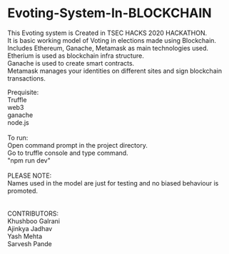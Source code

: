 # Evoting-System-In-BLOCKCHAIN
This Evoting system is Created in TSEC HACKS 2020 HACKATHON.<br> 
It is basic working model of Voting in elections made using Blockchain. Includes Ethereum, Ganache, Metamask as main technologies used.<br>
Etherium is used as blockchain infra structure.<br>
Ganache is used  to create smart contracts.<br>
Metamask manages your identities on different sites and sign blockchain transactions.<br>

Prequisite:<br>
Truffle<br>
web3<br>
ganache<br>
node.js<br>
<br>
To run:<br>
Open command prompt in the project directory.<br>
Go to truffle console and type command.<br>
"npm run dev"<br> 
<br>
PLEASE NOTE:<br>
Names used in the model are just for testing and no biased behaviour is promoted.<br><br><br>
CONTRIBUTORS:<br>
Khushboo Galrani<br>
Ajinkya Jadhav<br>
Yash Mehta<br>
Sarvesh Pande<br>
